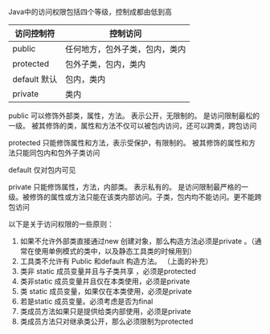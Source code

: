 Java中的访问权限包括四个等级，控制成都由低到高

访问控制符 | 控制访问 
---|---
public |  任何地方，包外子类，包内，类内
protected  | 包外子类，包内，类内
default 默认 | 包内，类内
private |  类内

public 可以修饰外部类，属性，方法。 表示公开，无限制的。 是访问限制最松的一级。 被其修饰的类，属性和方法不仅可以被包内访问，还可以跨类，跨包访问

protected 只能修饰属性和方法，表示受保护，有限制的。 被其修饰的属性和方法只能同包内和包外子类访问

default  仅对包内可见

private  只能修饰属性，方法，内部类。 表示私有的。 是访问限制最严格的一级。被修饰的属性或方法只能在该类内部访问。子类，包内均不能访问。更不能跨包访问

以下是关于访问权限的一些原则：
    
1. 如果不允许外部类直接通过new 创建对象，那么构造方法必须是private 。（通常在使用单例模式的类中，以及静态工具类的时候用到）
2. 工具类不允许有 Public 和default 构造方法。 （上面的补充）
3. 类非 static 成员变量并且与子类共享 ，必须是protected
4. 类非static 成员变量并且仅在本类使用，必须是private
5. 类 static 成员变量，如果仅在本类使用，必须是private
6. 若是static 成员变量。必须考虑是否为final
7. 类成员方法如果只是提供给类内部使用，必须是private
8. 类成员方法只对继承类公开，那么必须限制为protected



